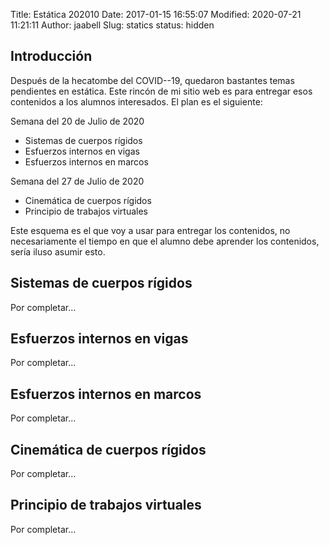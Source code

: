 Title: Estática 202010
Date: 2017-01-15 16:55:07
Modified: 2020-07-21 11:21:11
Author: jaabell
Slug: statics
status: hidden

## Introducción

Después de la hecatombe del COVID--19, quedaron bastantes temas pendientes en estática. 
Este rincón de mi sitio web es para entregar esos contenidos a los alumnos interesados. 
El plan es el siguiente:

Semana del 20 de Julio de 2020

* Sistemas de cuerpos rígidos
* Esfuerzos internos en vigas
* Esfuerzos internos en marcos

Semana del 27 de Julio de 2020

* Cinemática de cuerpos rígidos
* Principio de trabajos virtuales


Este esquema es el que voy a usar para entregar los contenidos, no necesariamente
el tiempo en que el alumno debe aprender los contenidos, sería iluso asumir esto. 



## Sistemas de cuerpos rígidos

Por completar...

## Esfuerzos internos en vigas

Por completar...

## Esfuerzos internos en marcos

Por completar...

## Cinemática de cuerpos rígidos

Por completar...

## Principio de trabajos virtuales

Por completar...
